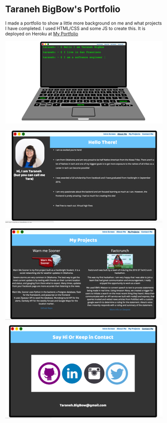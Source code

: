 
# Taraneh BigBow's Portfolio

I made a portfolio to show a little more background on me and what projects I have completed.
I used HTML/CSS and some JS to create this. It is deployed on Heroku at [My Portfolio](http://taras-portfolio.herokuapp.com)

![terminal](static/img/terminal.png)

![aboutme](static/img/aboutme.png)

![projects](static/img/projects.png)

![contactme](static/img/contactme.png)